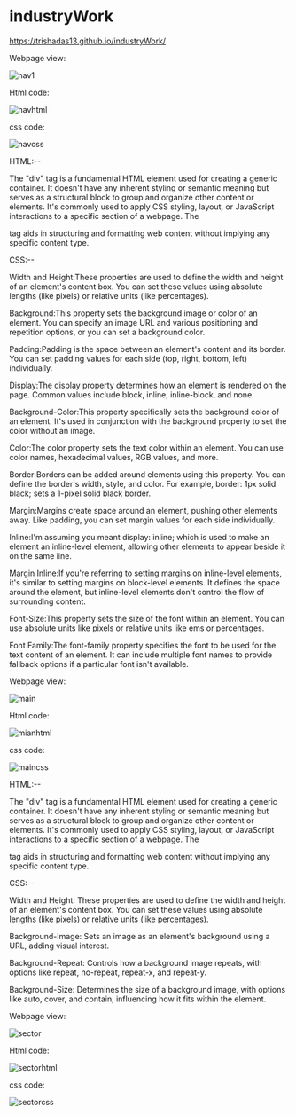 # industryWork
https://trishadas13.github.io/industryWork/

Webpage view:

![nav1](https://github.com/trishaDas13/industryWork/assets/126088849/8986f135-8317-433c-9989-9d1e4df41c7d)

Html code:

![navhtml](https://github.com/trishaDas13/industryWork/assets/126088849/84a9f8c0-4cdf-4cb3-afd9-1ec555913b0e)

css code:

![navcss](https://github.com/trishaDas13/industryWork/assets/126088849/2b3e9fcf-bd3c-4d77-a986-e6f100db0d61)


HTML:--

The "div" tag is a fundamental HTML element used for creating a generic container. It doesn't have any inherent styling or semantic meaning but serves as a structural block to group and organize other content or elements. It's commonly used to apply CSS styling, layout, or JavaScript interactions to a specific section of a webpage. The <div> tag aids in structuring and formatting web content without implying any specific content type.

CSS:--

Width and Height:These properties are used to define the width and height of an element's content box. You can set these values using absolute lengths (like pixels) or relative units (like percentages).

Background:This property sets the background image or color of an element. You can specify an image URL and various positioning and repetition options, or you can set a background color.

Padding:Padding is the space between an element's content and its border. You can set padding values for each side (top, right, bottom, left) individually.

Display:The display property determines how an element is rendered on the page. Common values include block, inline, inline-block, and none.

Background-Color:This property specifically sets the background color of an element. It's used in conjunction with the background property to set the color without an image.

Color:The color property sets the text color within an element. You can use color names, hexadecimal values, RGB values, and more.

Border:Borders can be added around elements using this property. You can define the border's width, style, and color. For example, border: 1px solid black; sets a 1-pixel solid black border.

Margin:Margins create space around an element, pushing other elements away. Like padding, you can set margin values for each side individually.

Inline:I'm assuming you meant display: inline; which is used to make an element an inline-level element, allowing other elements to appear beside it on the same line.

Margin Inline:If you're referring to setting margins on inline-level elements, it's similar to setting margins on block-level elements. It defines the space around the element, but inline-level elements don't control the flow of surrounding content.

Font-Size:This property sets the size of the font within an element. You can use absolute units like pixels or relative units like ems or percentages.

Font Family:The font-family property specifies the font to be used for the text content of an element. It can include multiple font names to provide fallback options if a particular font isn't available.

Webpage view:

![main](https://github.com/trishaDas13/industryWork/assets/126088849/0fb6faaf-baa4-457e-b739-c77840504f26)

Html code:

![mianhtml](https://github.com/trishaDas13/industryWork/assets/126088849/bed24ac2-aa42-4911-bf5c-33bdff201d6c)

css code:

![maincss](https://github.com/trishaDas13/industryWork/assets/126088849/0b80fa43-f9bc-4192-99d4-498ec305de6a)

HTML:--

The "div" tag is a fundamental HTML element used for creating a generic container. It doesn't have any inherent styling or semantic meaning but serves as a structural block to group and organize other content or elements. It's commonly used to apply CSS styling, layout, or JavaScript interactions to a specific section of a webpage. The <div> tag aids in structuring and formatting web content without implying any specific content type.

CSS:--

Width and Height: These properties are used to define the width and height of an element's content box. You can set these values using absolute lengths (like pixels) or relative units (like percentages).

Background-Image: Sets an image as an element's background using a URL, adding visual interest.

Background-Repeat: Controls how a background image repeats, with options like repeat, no-repeat, repeat-x, and repeat-y.

Background-Size: Determines the size of a background image, with options like auto, cover, and contain, influencing how it fits within the element.

Webpage view:

![sector](https://github.com/trishaDas13/industryWork/assets/126088849/591b43da-ecc1-41ad-9e71-8bd01946dbe9)

Html code:

![sectorhtml](https://github.com/trishaDas13/industryWork/assets/126088849/911fad6f-c445-45cd-8fe4-24b983e361f7)

css code:

![sectorcss](https://github.com/trishaDas13/industryWork/assets/126088849/1fca6b2a-e6a3-4ed0-bd50-ced52c9761a5)
